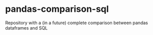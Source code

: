# pandas-comparison-sql
Repository with a (in a future) complete comparison between pandas dataframes and SQL
